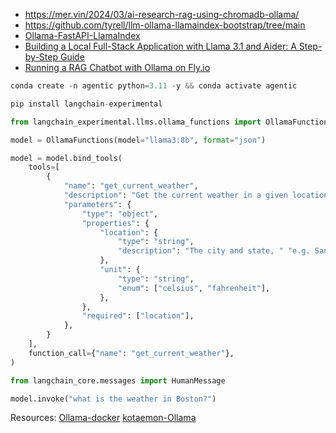 - https://mer.vin/2024/03/ai-research-rag-using-chromadb-ollama/
- https://github.com/tyrell/llm-ollama-llamaindex-bootstrap/tree/main
- [Ollama-FastAPI-LlamaIndex](https://github.com/iSiddharth20/Ollama-FastAPI-LlamaIndex/tree/main)
- [Building a Local Full-Stack Application with Llama 3.1 and Aider: A Step-by-Step Guide](https://www.dataedgehub.com/2024/07/building-local-full-stack-application.html)
- [Running a RAG Chatbot with Ollama on Fly.io](https://upstash.com/blog/ollama-rag)

```py
conda create -n agentic python=3.11 -y && conda activate agentic

pip install langchain-experimental

from langchain_experimental.llms.ollama_functions import OllamaFunctions

model = OllamaFunctions(model="llama3:8b", format="json")

model = model.bind_tools(
    tools=[
        {
            "name": "get_current_weather",
            "description": "Get the current weather in a given location",
            "parameters": {
                "type": "object",
                "properties": {
                    "location": {
                        "type": "string",
                        "description": "The city and state, " "e.g. San Francisco, CA",
                    },
                    "unit": {
                        "type": "string",
                        "enum": ["celsius", "fahrenheit"],
                    },
                },
                "required": ["location"],
            },
        }
    ],
    function_call={"name": "get_current_weather"},
)

from langchain_core.messages import HumanMessage

model.invoke("what is the weather in Boston?")
```

Resources:
[Ollama-docker](https://highreso.jp/edgehub/machinelearning/ollamapython.html)
[kotaemon-Ollama](https://github.com/Cinnamon/kotaemon)
